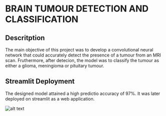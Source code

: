 # BRAIN TUMOUR DETECTION AND CLASSIFICATION

## Descritption
The main objective of this project was to develop a convolutional neural network that could accurately detect the presence of a tumour from an MRI scan. Fruthermore, after detecion, the model was to classify the tumour as either a glioma, meningioma or pituitary tumour. 

## Streamlit Deployment

The designed model attained a high predictio accuracy of 97%. It was later deployed on streamlit as a web application.

![alt text]([https://github.com/[CHRISTOROMO]/[BRAIN-TUMOR-DETECTION-USING-NEURAL-NETWORK]/blob/[main]/images/app.png?raw=true])


